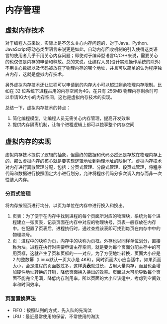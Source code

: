 # 内存管理

## 虚拟内存技术

对于编程人员来说，实际上是不怎么关心内存问题的，对于Java、Python、JavaScript等动态类型语言来说更是如此，自动内存回收机制的引入使得这类语言的使用者几乎不用关心内存问题；即使对于编译型语言C/C++来说，需要关心的也仅仅是内存的申请和释放。总的来说，让编程人员(设计实现操作系统的除外)不用关心数据以及代码被放在了物理内存的哪个地址，并且可以简单的认为程序独占内存，这就是虚拟内存技术。

另外虚拟内存技术还让进程可以申请到的内存大小可以超过剩余物理内存限制。比如在 32 位系统下进程占用的内存空间为4G，在只有 256MB 物理内存剩余时可以申请1G大小的内存空间，这也是虚拟内存技术的实现。

总结一下，虚拟内存技术的特点：

1. 简化编程模型，让编程人员无需关心内存管理，提高开发效率
2. 提供内存隔离机制，让每个进程逻辑上都可以独享整个内存空间

## 虚拟内存的实现

虚拟内存技术提供了逻辑的抽象，但最终的数据和代码必然还是存放在物理内存上的，那么虚拟内存的核心就是要实现逻辑地址到物理地址的映射了。虚拟内存技术对内存进行离散管理分配，包括：分页式管理、分段式管理、段页式管理，将程序代码和数据进行按照固定大小进行划分，允许将程序代码分多次调入内存而非一次性装入内存。

### 分页式管理

将内存按照页进行均分，以页为单位在内存中进行换入和换出。

1. 页表：为了便于在内存中找到进程的每个页面所对应的物理块，系统为每个进程建立一张页表，记录页面在内存中对应的物理块号，页表一般存放在内存中。在配置了页表后，进程执行时，通过查找该表即可找到每页在内存中中的物理块号。
2. 页：进程中的块称为页，内存中的块称为页框。外存也以同样单位划分，直接称为块。进程在执行时需要申请主存空间，就是要为每个页面分配主存中的可用页框，这就产生了页和页框的一一对应。为了方便地址转换，页面大小应是 2 的整数幂（Linux默认一页大小是 4KB）。同时页面大小应当适中。如果页面太小，会是进程的页面数过多，这样**页表**就过长，占用大量内存，而且也会增加硬件地址转换的开销，降低页面换入换出的效率。页面过大可能导致每个页面不能完全用满，降低内存利用率。所以页面的大小应该适中，考虑到空间效率和时间效率。

### 页面置换算法

* FIFO：按照队列的方式，先入队的先淘汰
* LRU：最近最常使用的保留，不常使用的淘汰